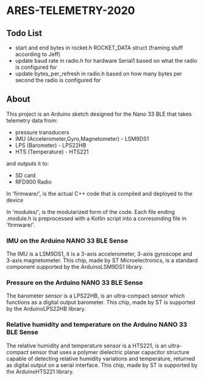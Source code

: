 # ARES-TELEMETRY-2020

## Todo List
* start and end bytes in rocket.h ROCKET_DATA struct (framing stuff according to Jeff)
* update baud rate in radio.h for hardware Serial1 based on what the radio is configured for
* update bytes_per_refresh in radio.h based on how many bytes per second the radio is configured for


## About
This project is an Arduino sketch designed for the Nano 33 BLE that takes telemetry data from:
* pressure transducers
* IMU (Accelerometer,Gyro,Magnetometer) - LSM9DS1
* LPS (Barometer) - LPS22HB
* HTS (Temperature) - HTS221

and outputs it to:
* SD card
* RFD900 Radio

In 'firmware/', is the actual C++ code that is compiled and deployed to the device

In 'modules/', is the modularized form of the code. Each file ending .module.h is preprocessed with a Kotlin script into
a corresonding file in 'firmware/'.

### IMU on the Arduino NANO 33 BLE Sense

The IMU is a LSM9DS1, it is a 3-axis accelerometer, 3-axis gyroscope and 3-axis magnetometer. This chip, made by ST Microelectronics, is a standard component supported by the ArduinoLSM9DS1 library.


### Pressure on the Arduino NANO 33 BLE Sense

The barometer sensor is a LPS22HB, is an ultra-compact sensor which functions as a digital output barometer. This chip, made by ST is supported by the ArduinoLPS22HB library.

### Relative humidity and temperature on the Arduino NANO 33 BLE Sense

The relative humidity and temperature sensor is a HTS221, is an ultra-compact sensor that uses a polymer dielectric planar capacitor structure capable of detecting relative humidity variations and temperature, returned as digital output on a serial interface. This chip, made by ST is supported by the ArduinoHTS221 library.



